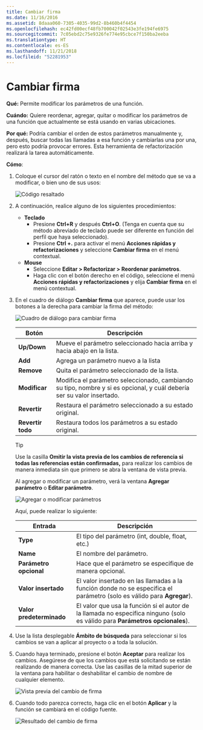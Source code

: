 ```yaml
---
title: Cambiar firma
ms.date: 11/16/2016
ms.assetid: 8daaa060-7305-4035-99d2-8b460b4f4454
ms.openlocfilehash: ec42fd00ecf48fb700042f02543e3fe194fe6975
ms.sourcegitcommit: 7c05ebd2c75e9326fe774e95cbce7f150ba2eeba
ms.translationtype: HT
ms.contentlocale: es-ES
ms.lasthandoff: 11/21/2018
ms.locfileid: "52281953"
---
```

# <a name="change-signature"></a>Cambiar firma

**Qué:** Permite modificar los parámetros de una función.

**Cuándo:** Quiere reordenar, agregar, quitar o modificar los parámetros de una función que actualmente se está usando en varias ubicaciones.

**Por qué:** Podría cambiar el orden de estos parámetros manualmente y, después, buscar todas las llamadas a esa función y cambiarlas una por una, pero esto podría provocar errores.  Esta herramienta de refactorización realizará la tarea automáticamente.

**Cómo**:

1. Coloque el cursor del ratón o texto en el nombre del método que se va a modificar, o bien uno de sus usos:

   ![Código resaltado](images/changesignature_highlight.png)

1. A continuación, realice alguno de los siguientes procedimientos:
   * **Teclado**
     * Presione **Ctrl+R** y después **Ctrl+O**.  (Tenga en cuenta que su método abreviado de teclado puede ser diferente en función del perfil que haya seleccionado).
     * Presione **Ctrl +.** para activar el menú **Acciones rápidas y refactorizaciones** y seleccione **Cambiar firma** en el menú contextual.
   * **Mouse**
     * Seleccione **Editar > Refactorizar > Reordenar parámetros**.
     * Haga clic con el botón derecho en el código, seleccione el menú **Acciones rápidas y refactorizaciones** y elija **Cambiar firma** en el menú contextual.

1. En el cuadro de diálogo **Cambiar firma** que aparece, puede usar los botones a la derecha para cambiar la firma del método:

   ![Cuadro de diálogo para cambiar firma](images/changesignature_dialog.png)

   | Botón | Descripción
   | ------ | ---
   | **Up/Down**    | Mueve el parámetro seleccionado hacia arriba y hacia abajo en la lista.
   | **Add**        | Agrega un parámetro nuevo a la lista
   | **Remove**     | Quita el parámetro seleccionado de la lista.
   | **Modificar**     | Modifica el parámetro seleccionado, cambiando su tipo, nombre y si es opcional, y cuál debería ser su valor insertado.
   | **Revertir**     | Restaura el parámetro seleccionado a su estado original.
   | **Revertir todo** | Restaura todos los parámetros a su estado original.

   > [!TIP]
   > Use la casilla **Omitir la vista previa de los cambios de referencia si todas las referencias están confirmadas,** para realizar los cambios de manera inmediata sin que primero se abra la ventana de vista previa.

   Al agregar o modificar un parámetro, verá la ventana **Agregar parámetro** o **Editar parámetro**.

   ![Agregar o modificar parámetros](images/changesignature_addmodify.png)

   Aquí, puede realizar lo siguiente:

   | Entrada | Descripción
   | ----- | ---
   | **Type**               | El tipo del parámetro (int, double, float, etc.)
   | **Name**               | El nombre del parámetro.
   | **Parámetro opcional** | Hace que el parámetro se especifique de manera opcional.
   | **Valor insertado**     | El valor insertado en las llamadas a la función donde no se especifica el parámetro (solo es válido para **Agregar**).
   | **Valor predeterminado**      | El valor que usa la función si el autor de la llamada no especifica ninguno (solo es válido para **Parámetros opcionales**).

1. Use la lista desplegable **Ámbito de búsqueda** para seleccionar si los cambios se van a aplicar al proyecto o a toda la solución.

1. Cuando haya terminado, presione el botón **Aceptar** para realizar los cambios.  Asegúrese de que los cambios que está solicitando se están realizando de manera correcta.  Use las casillas de la mitad superior de la ventana para habilitar o deshabilitar el cambio de nombre de cualquier elemento.

   ![Vista previa del cambio de firma](images/changesignature_preview.png)

1. Cuando todo parezca correcto, haga clic en el botón **Aplicar** y la función se cambiará en el código fuente.

   ![Resultado del cambio de firma](images/changesignature_result.png)